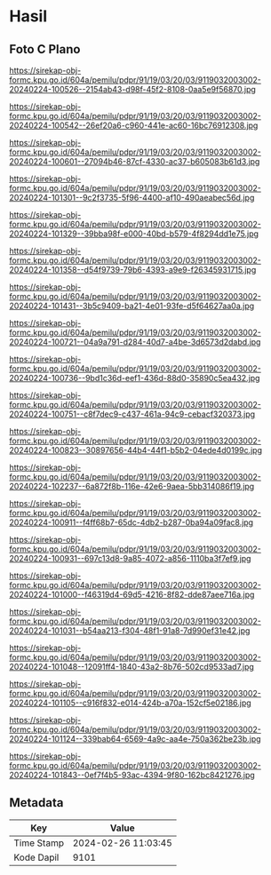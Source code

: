 # Hasil

## Foto C Plano

https://sirekap-obj-formc.kpu.go.id/604a/pemilu/pdpr/91/19/03/20/03/9119032003002-20240224-100526--2154ab43-d98f-45f2-8108-0aa5e9f56870.jpg

https://sirekap-obj-formc.kpu.go.id/604a/pemilu/pdpr/91/19/03/20/03/9119032003002-20240224-100542--26ef20a6-c960-441e-ac60-16bc76912308.jpg

https://sirekap-obj-formc.kpu.go.id/604a/pemilu/pdpr/91/19/03/20/03/9119032003002-20240224-100601--27094b46-87cf-4330-ac37-b605083b61d3.jpg

https://sirekap-obj-formc.kpu.go.id/604a/pemilu/pdpr/91/19/03/20/03/9119032003002-20240224-101301--9c2f3735-5f96-4400-af10-490aeabec56d.jpg

https://sirekap-obj-formc.kpu.go.id/604a/pemilu/pdpr/91/19/03/20/03/9119032003002-20240224-101329--39bba98f-e000-40bd-b579-4f8294dd1e75.jpg

https://sirekap-obj-formc.kpu.go.id/604a/pemilu/pdpr/91/19/03/20/03/9119032003002-20240224-101358--d54f9739-79b6-4393-a9e9-f26345931715.jpg

https://sirekap-obj-formc.kpu.go.id/604a/pemilu/pdpr/91/19/03/20/03/9119032003002-20240224-101431--3b5c9409-ba21-4e01-93fe-d5f64627aa0a.jpg

https://sirekap-obj-formc.kpu.go.id/604a/pemilu/pdpr/91/19/03/20/03/9119032003002-20240224-100721--04a9a791-d284-40d7-a4be-3d6573d2dabd.jpg

https://sirekap-obj-formc.kpu.go.id/604a/pemilu/pdpr/91/19/03/20/03/9119032003002-20240224-100736--9bd1c36d-eef1-436d-88d0-35890c5ea432.jpg

https://sirekap-obj-formc.kpu.go.id/604a/pemilu/pdpr/91/19/03/20/03/9119032003002-20240224-100751--c8f7dec9-c437-461a-94c9-cebacf320373.jpg

https://sirekap-obj-formc.kpu.go.id/604a/pemilu/pdpr/91/19/03/20/03/9119032003002-20240224-100823--30897656-44b4-44f1-b5b2-04ede4d0199c.jpg

https://sirekap-obj-formc.kpu.go.id/604a/pemilu/pdpr/91/19/03/20/03/9119032003002-20240224-102237--6a872f8b-116e-42e6-9aea-5bb314086f19.jpg

https://sirekap-obj-formc.kpu.go.id/604a/pemilu/pdpr/91/19/03/20/03/9119032003002-20240224-100911--f4ff68b7-65dc-4db2-b287-0ba94a09fac8.jpg

https://sirekap-obj-formc.kpu.go.id/604a/pemilu/pdpr/91/19/03/20/03/9119032003002-20240224-100931--697c13d8-9a85-4072-a856-1110ba3f7ef9.jpg

https://sirekap-obj-formc.kpu.go.id/604a/pemilu/pdpr/91/19/03/20/03/9119032003002-20240224-101000--f46319d4-69d5-4216-8f82-dde87aee716a.jpg

https://sirekap-obj-formc.kpu.go.id/604a/pemilu/pdpr/91/19/03/20/03/9119032003002-20240224-101031--b54aa213-f304-48f1-91a8-7d990ef31e42.jpg

https://sirekap-obj-formc.kpu.go.id/604a/pemilu/pdpr/91/19/03/20/03/9119032003002-20240224-101048--12091ff4-1840-43a2-8b76-502cd9533ad7.jpg

https://sirekap-obj-formc.kpu.go.id/604a/pemilu/pdpr/91/19/03/20/03/9119032003002-20240224-101105--c916f832-e014-424b-a70a-152cf5e02186.jpg

https://sirekap-obj-formc.kpu.go.id/604a/pemilu/pdpr/91/19/03/20/03/9119032003002-20240224-101124--339bab64-6569-4a9c-aa4e-750a362be23b.jpg

https://sirekap-obj-formc.kpu.go.id/604a/pemilu/pdpr/91/19/03/20/03/9119032003002-20240224-101843--0ef7f4b5-93ac-4394-9f80-162bc8421276.jpg


## Metadata

| Key        | Value               |
| ---------- | ------------------- |
| Time Stamp | 2024-02-26 11:03:45 |
| Kode Dapil | 9101                |



